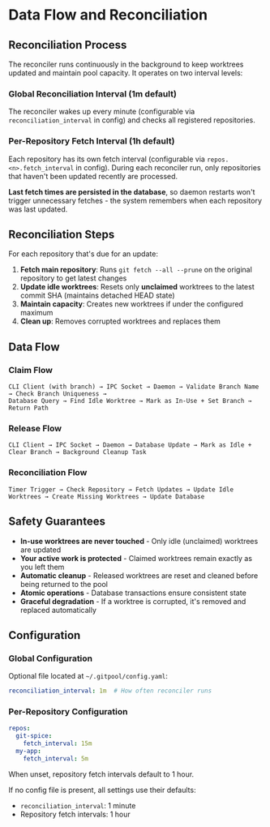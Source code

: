# Data Flow and Reconciliation

## Reconciliation Process

The reconciler runs continuously in the background to keep worktrees updated and maintain pool capacity. It operates on two interval levels:

### Global Reconciliation Interval (1m default)
The reconciler wakes up every minute (configurable via `reconciliation_interval` in config) and checks all registered repositories.

### Per-Repository Fetch Interval (1h default)
Each repository has its own fetch interval (configurable via `repos.<n>.fetch_interval` in config). During each reconciler run, only repositories that haven't been updated recently are processed.

**Last fetch times are persisted in the database**, so daemon restarts won't trigger unnecessary fetches - the system remembers when each repository was last updated.

## Reconciliation Steps

For each repository that's due for an update:

1. **Fetch main repository**: Runs `git fetch --all --prune` on the original repository to get latest changes
2. **Update idle worktrees**: Resets only **unclaimed** worktrees to the latest commit SHA (maintains detached HEAD state)
3. **Maintain capacity**: Creates new worktrees if under the configured maximum
4. **Clean up**: Removes corrupted worktrees and replaces them

## Data Flow

### Claim Flow
```
CLI Client (with branch) → IPC Socket → Daemon → Validate Branch Name → Check Branch Uniqueness → 
Database Query → Find Idle Worktree → Mark as In-Use + Set Branch → Return Path
```

### Release Flow
```
CLI Client → IPC Socket → Daemon → Database Update → Mark as Idle + Clear Branch → Background Cleanup Task
```

### Reconciliation Flow
```
Timer Trigger → Check Repository → Fetch Updates → Update Idle Worktrees → Create Missing Worktrees → Update Database
```

## Safety Guarantees

- **In-use worktrees are never touched** - Only idle (unclaimed) worktrees are updated
- **Your active work is protected** - Claimed worktrees remain exactly as you left them
- **Automatic cleanup** - Released worktrees are reset and cleaned before being returned to the pool
- **Atomic operations** - Database transactions ensure consistent state
- **Graceful degradation** - If a worktree is corrupted, it's removed and replaced automatically

## Configuration

### Global Configuration
Optional file located at `~/.gitpool/config.yaml`:
```yaml
reconciliation_interval: 1m  # How often reconciler runs
```

### Per-Repository Configuration
```yaml
repos:
  git-spice:
    fetch_interval: 15m
  my-app:
    fetch_interval: 5m
```

When unset, repository fetch intervals default to 1 hour.

If no config file is present, all settings use their defaults:
- `reconciliation_interval`: 1 minute
- Repository fetch intervals: 1 hour